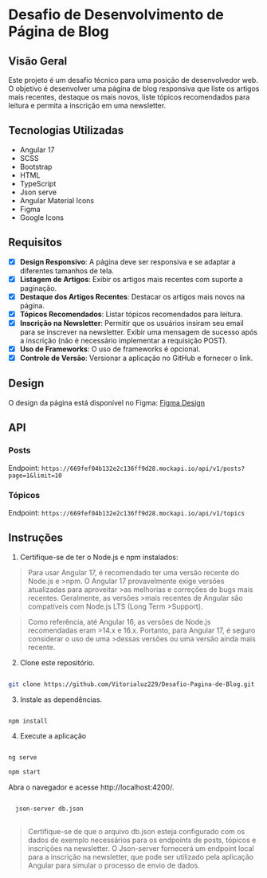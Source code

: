 # Desafio de Desenvolvimento de Página de Blog

## Visão Geral

Este projeto é um desafio técnico para uma posição de desenvolvedor web. O objetivo é desenvolver uma página de blog responsiva que liste os artigos mais recentes, destaque os mais novos, liste tópicos recomendados para leitura e permita a inscrição em uma newsletter.

## Tecnologias Utilizadas

- Angular 17
- SCSS
- Bootstrap
- HTML
- TypeScript
- Json serve
- Angular Material Icons
- Figma
- Google Icons

## Requisitos

- [X] **Design Responsivo**: A página deve ser responsiva e se adaptar a diferentes tamanhos de tela.
- [X] **Listagem de Artigos**: Exibir os artigos mais recentes com suporte a paginação.
- [X] **Destaque dos Artigos Recentes**: Destacar os artigos mais novos na página.
- [X] **Tópicos Recomendados**: Listar tópicos recomendados para leitura.
- [X] **Inscrição na Newsletter**: Permitir que os usuários insiram seu email para se inscrever na newsletter. Exibir uma mensagem de sucesso após a inscrição (não é necessário implementar a requisição POST).
- [X] **Uso de Frameworks**: O uso de frameworks é opcional.
- [X] **Controle de Versão**: Versionar a aplicação no GitHub e fornecer o link.

## Design

O design da página está disponível no Figma:
[Figma Design](https://www.figma.com/design/Z44WeokaH96IqCTg78Ztgd/%F0%9F%92%BB---Aionz-%5BWebsite%5D---Teste-Desenvolvimento?node-id=2463-4196&t=5MZiChbwTrJsMsJj-1)

## API

### Posts
Endpoint: `https://669fef04b132e2c136ff9d28.mockapi.io/api/v1/posts?page=1&limit=10`

### Tópicos
Endpoint: `https://669fef04b132e2c136ff9d28.mockapi.io/api/v1/topics`

## Instruções

1. Certifique-se de ter o Node.js e npm instalados:

>Para usar Angular 17, é recomendado ter uma versão recente do Node.js e >npm. O Angular 17 provavelmente exige versões atualizadas para aproveitar >as melhorias e correções de bugs mais recentes. Geralmente, as versões >mais recentes de Angular são compatíveis com Node.js LTS (Long Term >Support).

>Como referência, até Angular 16, as versões de Node.js recomendadas eram >14.x e 16.x. Portanto, para Angular 17, é seguro considerar o uso de uma >dessas versões ou uma versão ainda mais recente. 

2. Clone este repositório.

```bash

git clone https://github.com/Vitorialuz229/Desafio-Pagina-de-Blog.git

```

3. Instale as dependências.

```bash 

npm install

```

4. Execute a aplicação 

```bash

ng serve 

npm start

```

Abra o navegador e acesse http://localhost:4200/.

```bash

  json-server db.json
  
```
>Certifique-se de que o arquivo db.json esteja configurado com os dados de exemplo necessários para os endpoints de posts, tópicos e inscrições na newsletter. O Json-server fornecerá um endpoint local para a inscrição na newsletter, que pode ser utilizado pela aplicação Angular para simular o processo de envio de dados.
